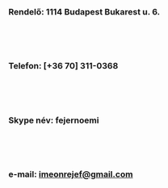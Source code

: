 &nbsp;

&nbsp;

### Rendelő: 1114 Budapest Bukarest u. 6.
&nbsp;

&nbsp;


### Telefon: \[+36 70\] 311-0368
&nbsp;

&nbsp;


### Skype név: fejernoemi
&nbsp;

&nbsp;


### e-mail: imeonrejef@gmail.com
&nbsp;

&nbsp;
